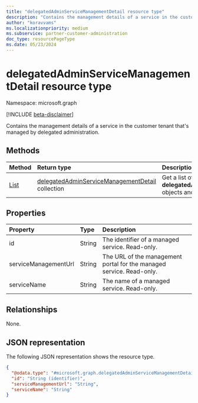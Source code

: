 ```yaml
---
title: "delegatedAdminServiceManagementDetail resource type"
description: "Contains the management details of a service in the customer tenant that's managed by delegated administration."
author: "koravvams"
ms.localizationpriority: medium
ms.subservice: partner-customer-administration
doc_type: resourcePageType
ms.date: 05/23/2024
---
```


# delegatedAdminServiceManagementDetail resource type

Namespace: microsoft.graph

[!INCLUDE [beta-disclaimer](../../includes/beta-disclaimer.md)]

Contains the management details of a service in the customer tenant that's managed by delegated administration.

## Methods
|Method|Return type|Description|
|:---|:---|:---|
|[List](../api/delegatedadmincustomer-list-servicemanagementdetails.md)|[delegatedAdminServiceManagementDetail](delegatedadminservicemanagementdetail.md) collection|Get a list of the **delegatedAdminServiceManagementDetail** objects and their properties.|


## Properties
|Property|Type|Description|
|:---|:---|:---|
|id|String|The identifier of a managed service. Read-only.|
|serviceManagementUrl|String|The URL of the management portal for the managed service. Read-only.|
|serviceName|String|The name of a managed service. Read-only.|

## Relationships
None.

## JSON representation
The following JSON representation shows the resource type.
<!-- {
  "blockType": "resource",
  "keyProperty": "id",
  "@odata.type": "microsoft.graph.delegatedAdminServiceManagementDetail",
  "baseType": "microsoft.graph.entity",
  "openType": false
}
-->
``` json
{
  "@odata.type": "#microsoft.graph.delegatedAdminServiceManagementDetail",
  "id": "String (identifier)",
  "serviceManagementUrl": "String",
  "serviceName": "String"
}
```
